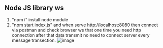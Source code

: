 ## Node JS library ws 
1. "npm i" install node module
2. "npm start index.js" and when serve http://localhost:8080  then connect via postman and check browser ws that one time you need http connection after that data transmit no need to connect server every message transection.
![image](https://github.com/Pradhumen/Web-Soket-with-Node-js-/assets/63048007/852112f0-c928-4159-ba97-2865a6206e6b)
 
